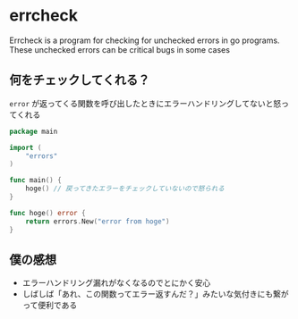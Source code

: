 # errcheck

Errcheck is a program for checking for unchecked errors in go programs. These unchecked errors can be critical bugs in some cases

## 何をチェックしてくれる？

`error` が返ってくる関数を呼び出したときにエラーハンドリングしてないと怒ってくれる

```go
package main

import (
	"errors"
)

func main() {
	hoge() // 戻ってきたエラーをチェックしていないので怒られる
}

func hoge() error {
	return errors.New("error from hoge")
}
```

## 僕の感想

- エラーハンドリング漏れがなくなるのでとにかく安心
- しばしば「あれ、この関数ってエラー返すんだ？」みたいな気付きにも繋がって便利である
